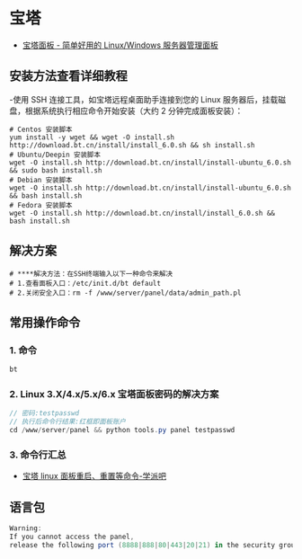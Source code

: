 # 宝塔

- [宝塔面板 - 简单好用的 Linux/Windows 服务器管理面板](https://www.bt.cn/)

## 安装方法查看详细教程

-使用 SSH 连接工具，如宝塔远程桌面助手连接到您的 Linux 服务器后，挂载磁盘，根据系统执行相应命令开始安装（大约 2 分钟完成面板安装）：

```shell
# Centos 安装脚本
yum install -y wget && wget -O install.sh http://download.bt.cn/install/install_6.0.sh && sh install.sh
# Ubuntu/Deepin 安装脚本
wget -O install.sh http://download.bt.cn/install/install-ubuntu_6.0.sh && sudo bash install.sh
# Debian 安装脚本
wget -O install.sh http://download.bt.cn/install/install-ubuntu_6.0.sh && bash install.sh
# Fedora 安装脚本
wget -O install.sh http://download.bt.cn/install/install_6.0.sh && bash install.sh
```

## 解决方案

```shell
# ****解决方法：在SSH终端输入以下一种命令来解决
# 1.查看面板入口：/etc/init.d/bt default
# 2.关闭安全入口：rm -f /www/server/panel/data/admin_path.pl
```

## 常用操作命令

### 1. 命令

```c#
bt
```

### 2. Linux 3.X/4.x/5.x/6.x 宝塔面板密码的解决方案

```c#
// 密码:testpasswd
// 执行后命令行结果:红框即面板账户
cd /www/server/panel && python tools.py panel testpasswd
```

### 3. 命令行汇总

- [宝塔 linux 面板重启、重置等命令-学派吧](https://www.xp8.net/server/392.html)

## 语言包

```c#
Warning:
If you cannot access the panel,
release the following port (8888|888|80|443|20|21) in the security group


```
